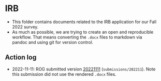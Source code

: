# IRB

- This folder contains documents related to the IRB application for our Fall 2022 survey.
- As much as possible, we are trying to create an open and reproducible workflow. That means converting the `.docx` files to markdown via pandoc and using git for version control.

## Action log

- 2022-11-11: ROG submitted version [20221111](submissions/20221111) (`submissions/202211`). Note this submission did not use the rendered `.docx` files.